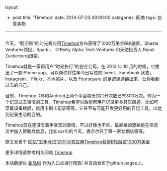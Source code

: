 layout: 
  - post 
title: 'Timehop' 
date: 2014-07-23 00:00:00 
categories: 网摘 
tags: 创意事物 
---

<p><img src="http://a.36krcnd.com/photo/2014/c85e1a982e400ba0219fe194d68b403f.jpg" alt=""/></p>

<p>今天，“翻旧账”的时光机应用<a target="_blank" data-no-turbolink="true" href="http://www.36kr.com/p/210719.html">Timehop</a>宣布获得了1000万美金B轮融资，Shasta Ventures领投，Spark 、 O’Reilly Alpha Tech Ventures 和天使投资人 Randi Zuckerberg跟投。</p>

<p>Timehop就是一家帮用户“时光旅行”的创业公司，在 2012 年 10 月的时候，它推出了一款iPhone app，可以帮你将往年今日写过的 tweet，Facebook 状态，Instagram 、Flickr、本地照片，以及 Foursquare 的足迹通通翻出来，让你看到过去的自己。</p>

<p>目前，Timehop iOS和Android上两个平台每天的打开次数已有300万次。作为一个记录过去事情的工具，Timehop希望以后能帮用户记录更多其它痕迹，比如可穿戴设备数据，信用卡刷卡记录等等。它甚至有可能开发更好用的日记工具，以达到记录生活的目的。</p>

<p>Timehop现在还没有着手变现的事情，不过好像也不难，最直接的思路是在信息流中加入赞助商信息，比如xxx年的今天，香奈尔开了第一家女帽店等等。</p>
					<p></p>
					<p></p>  



原文发表于 [回忆“去年今日”的时光机应用Timehop获得B轮融资1000万美金](http://www.36kr.com/p/214009.html)  

更多详情请参考相关网站 [Timehop](http://timehop.com/)  

本站数据以 [新品啦](http://xinpinla.com/) 作为入口点进行爬取! 并自动发布于github pages上。  
